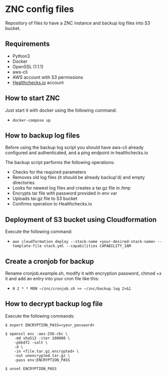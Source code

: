 # ZNC config files

Repository of files to have a ZNC instance and backup log files into S3 bucket.

## Requirements
- Python3
- Docker
- OpenSSL (1.1.1)
- aws-cli
- AWS account with S3 permissions
- [Healthchecks.io](https://www.healthchecks.io) account

## How to start ZNC
Just start it with docker using the following command:
- `docker-compose up`

## How to backup log files
Before using the backup log script you should have aws-cli already configured and authenticated, and a ping endpoint in healthchecks.io

The backup script performs the following operations:
- Checks for the required parameters
- Removes old log files (it should be already backup'd) and empty directories
- Looks for newest log files and creates a tar.gz file in /tmp
- Encrypts tar file with password provided in env var
- Uploads tar.gz file to S3 bucket
- Confirms operation to Healthchecks.io

## Deployment of S3 bucket using Cloudformation
Execute the following command:
- `aws cloudformation deploy --stack-name <your-desired-stack-name> --template-file stack.yml --capabilities CAPABILITY_IAM`

## Create a cronjob for backup
Rename cronjob.example.sh, modify it with encryption password, chmod +x it and add an entry into your cron file like this:
- `0 2 * * MON ~/znc/cronjob.sh >> ~/znc/backup.log 2>&1`

## How to decrypt backup log file
Execute the following commands:

```
$ export ENCRYPTION_PASS=<your_password>

$ openssl enc -aes-256-cbc \
    -md sha512 -iter 100000 \
    -pbkdf2 -salt \
    -d \
    -in <file.tar.gz.encrypted> \
    -out unencrypted.tar.gz \
    -pass env:ENCRYPTION_PASS

$ unset ENCRYPTION_PASS
```
